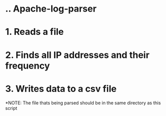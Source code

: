 # .. Apache-log-parser  

# 1. Reads a file
# 2. Finds all IP addresses and their frequency
# 3. Writes data to a csv file

*NOTE: The file thats being parsed should be in the same directory as this script

